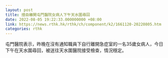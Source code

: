 ```yaml
---
layout: post
title: 擅自離開屯門醫院女病人下午天水圍尋回
date: 2022-08-05 19:22:33.000000000 +08:00
link: https://news.rthk.hk/rthk/ch/component/k2/1661120-20220805.htm
categories: rthk
---
```


屯門醫院表示，昨晚在沒有通知職員下自行離開急症室的一名35歲女病人，今日下午在天水圍尋回，被送往天水圍醫院接受檢查，情況穩定。
